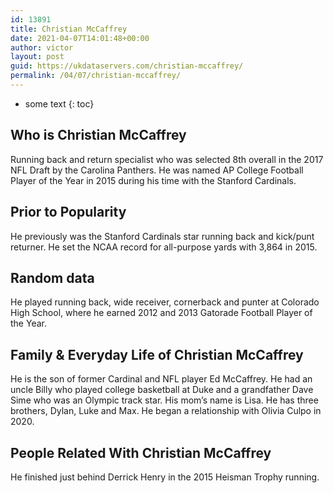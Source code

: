 ```yaml
---
id: 13891
title: Christian McCaffrey
date: 2021-04-07T14:01:48+00:00
author: victor
layout: post
guid: https://ukdataservers.com/christian-mccaffrey/
permalink: /04/07/christian-mccaffrey/
---
```


* some text
{: toc}


## Who is Christian McCaffrey



Running back and return specialist who was selected 8th overall in the 2017 NFL Draft by the Carolina Panthers. He was named AP College Football Player of the Year in 2015 during his time with the Stanford Cardinals.

                
                
                
## Prior to Popularity



He previously was the Stanford Cardinals star running back and kick/punt returner. He set the NCAA record for all-purpose yards with 3,864 in 2015. 

                
                
                
## Random data



He played running back, wide receiver, cornerback and punter at Colorado High School, where he earned 2012 and 2013 Gatorade Football Player of the Year.

                
                
                
## Family & Everyday Life of Christian McCaffrey



He is the son of former Cardinal and NFL player Ed McCaffrey. He had an uncle Billy who played college basketball at Duke and a grandfather Dave Sime who was an Olympic track star. His mom&#8217;s name is Lisa. He has three brothers, Dylan, Luke and Max. He began a relationship with Olivia Culpo in 2020. 

                
                
                
## People Related With Christian McCaffrey



He finished just behind Derrick Henry in the 2015 Heisman Trophy running.

                
              
            
          
          
          
